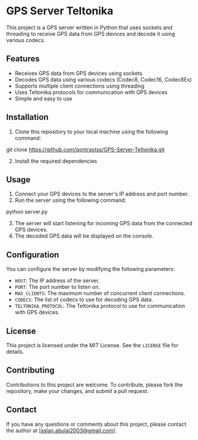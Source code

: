 # GPS Server Teltonika

This project is a GPS server written in Python that uses sockets and threading to receive GPS data from GPS devices and decode it using various codecs.

## Features

- Receives GPS data from GPS devices using sockets
- Decodes GPS data using various codecs (Codec8, Codec16, Codec8Ex)
- Supports multiple client connections using threading
- Uses Teltonika protocols for communication with GPS devices
- Simple and easy to use

## Installation

1. Clone this repository to your local machine using the following command:

git clone https://github.com/qontrastss/GPS-Server-Teltonika.git

2. Install the required dependencies


## Usage

1. Connect your GPS devices to the server's IP address and port number.
2. Run the server using the following command:

python server.py


3. The server will start listening for incoming GPS data from the connected GPS devices.
4. The decoded GPS data will be displayed on the console.

## Configuration

You can configure the server by modifying the following parameters:

- `HOST`: The IP address of the server.
- `PORT`: The port number to listen on.
- `MAX_CLIENTS`: The maximum number of concurrent client connections.
- `CODECS`: The list of codecs to use for decoding GPS data.
- `TELTONIKA_PROTOCOL`: The Teltonika protocol to use for communication with GPS devices.

## License

This project is licensed under the MIT License. See the `LICENSE` file for details.

## Contributing

Contributions to this project are welcome. To contribute, please fork the repository, make your changes, and submit a pull request.

## Contact

If you have any questions or comments about this project, please contact the author at [aslan.abulai2003@gmail.com].
